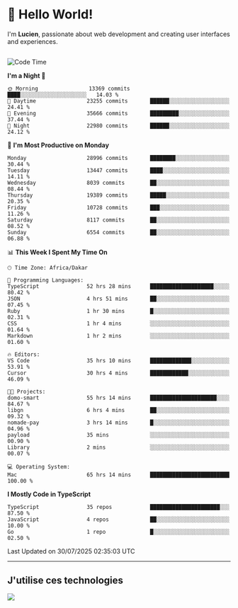 # 👋 Hello World!

I'm **Lucien**, passionate about web development and creating user interfaces and experiences.

##

<!--START_SECTION:waka-->
![Code Time](http://img.shields.io/badge/Code%20Time-3%2C537%20hrs%202%20mins-blue)

**I'm a Night 🦉** 

```text
🌞 Morning                13369 commits       ████░░░░░░░░░░░░░░░░░░░░░   14.03 % 
🌆 Daytime                23255 commits       ██████░░░░░░░░░░░░░░░░░░░   24.41 % 
🌃 Evening                35666 commits       █████████░░░░░░░░░░░░░░░░   37.44 % 
🌙 Night                  22980 commits       ██████░░░░░░░░░░░░░░░░░░░   24.12 % 
```
📅 **I'm Most Productive on Monday** 

```text
Monday                   28996 commits       ████████░░░░░░░░░░░░░░░░░   30.44 % 
Tuesday                  13447 commits       ████░░░░░░░░░░░░░░░░░░░░░   14.11 % 
Wednesday                8039 commits        ██░░░░░░░░░░░░░░░░░░░░░░░   08.44 % 
Thursday                 19389 commits       █████░░░░░░░░░░░░░░░░░░░░   20.35 % 
Friday                   10728 commits       ███░░░░░░░░░░░░░░░░░░░░░░   11.26 % 
Saturday                 8117 commits        ██░░░░░░░░░░░░░░░░░░░░░░░   08.52 % 
Sunday                   6554 commits        ██░░░░░░░░░░░░░░░░░░░░░░░   06.88 % 
```


📊 **This Week I Spent My Time On** 

```text
🕑︎ Time Zone: Africa/Dakar

💬 Programming Languages: 
TypeScript               52 hrs 28 mins      ████████████████████░░░░░   80.42 % 
JSON                     4 hrs 51 mins       ██░░░░░░░░░░░░░░░░░░░░░░░   07.45 % 
Ruby                     1 hr 30 mins        █░░░░░░░░░░░░░░░░░░░░░░░░   02.31 % 
CSS                      1 hr 4 mins         ░░░░░░░░░░░░░░░░░░░░░░░░░   01.64 % 
Markdown                 1 hr 2 mins         ░░░░░░░░░░░░░░░░░░░░░░░░░   01.60 % 

🔥 Editors: 
VS Code                  35 hrs 10 mins      █████████████░░░░░░░░░░░░   53.91 % 
Cursor                   30 hrs 4 mins       ████████████░░░░░░░░░░░░░   46.09 % 

🐱‍💻 Projects: 
domo-smart               55 hrs 14 mins      █████████████████████░░░░   84.67 % 
libgn                    6 hrs 4 mins        ██░░░░░░░░░░░░░░░░░░░░░░░   09.32 % 
nomade-pay               3 hrs 14 mins       █░░░░░░░░░░░░░░░░░░░░░░░░   04.96 % 
payload                  35 mins             ░░░░░░░░░░░░░░░░░░░░░░░░░   00.90 % 
Library                  2 mins              ░░░░░░░░░░░░░░░░░░░░░░░░░   00.07 % 

💻 Operating System: 
Mac                      65 hrs 14 mins      █████████████████████████   100.00 % 
```

**I Mostly Code in TypeScript** 

```text
TypeScript               35 repos            ██████████████████████░░░   87.50 % 
JavaScript               4 repos             ██░░░░░░░░░░░░░░░░░░░░░░░   10.00 % 
Go                       1 repo              █░░░░░░░░░░░░░░░░░░░░░░░░   02.50 % 
```




 Last Updated on 30/07/2025 02:35:03 UTC
<!--END_SECTION:waka-->
---

## J'utilise ces technologies

<p align="left">
  <a href="https://skillicons.dev">
    <img src="https://skillicons.dev/icons?i=ts,js,go,ruby,css,scss,tailwind,react,vite,nextjs,docker,figma,ableton" />
  </a>
</p>

